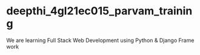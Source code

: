 # deepthi_4gl21ec015_parvam_training
We are learning Full Stack Web Development using Python &amp; Django Frame work
